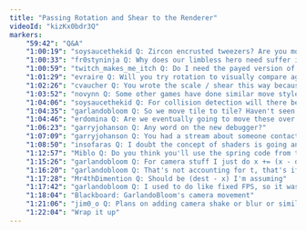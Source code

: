 ```yaml
---
title: "Passing Rotation and Shear to the Renderer"
videoId: "kizKx0bdr3Q"
markers:
    "59:42": "Q&A"
    "1:00:19": "soysaucethekid Q: Zircon encrusted tweezers? Are you moving to Montana soon?"
    "1:00:33": "fr0styninja Q: Why does our limbless hero need suffer in such gruesome ways"
    "1:00:59": "twitch_makes_me_itch Q: Do I need the payed version of Mischief to change the background color?"
    "1:01:29": "evraire Q: Will you try rotation to visually compare against shearing before deciding?"
    "1:02:26": "cvaucher Q: You wrote the scale / shear this way because it's already done in the software renderer but these transformations would usually be done in a vertex shader, right?"
    "1:03:52": "novynn Q: Some other games have done similar move styles, but they use a floating indicator instead of separating the head from the body. Your thoughts?"
    "1:04:06": "soysaucethekid Q: For collision detection will there be skewed boxes as well or will it just be AABB?"
    "1:04:35": "garlandobloom Q: So we move tile to tile? Haven't seen the new movement"
    "1:04:46": "erdomina Q: Are we eventually going to move these over to shaders?"
    "1:06:23": "garryjohanson Q: Any word on the new debugger?"
    "1:07:09": "garryjohanson Q: You had a stream about someone contacting you about making a debugger"
    "1:08:50": "insofaras Q: I doubt the concept of shaders is going anywhere soon"
    "1:12:57": "Miblo Q: Do you think you'll use the spring code from the other day on the camera movement? I'm imagining a critically damped spring would be the thing to use for that"
    "1:15:26": "garlandobloom Q: For camera stuff I just do x += (x - dest) / 10 or something like that. What would that be?"
    "1:16:20": "garlandobloom Q: That's not accounting for t, that's if it was instantaneous"
    "1:17:28": "Mr4thDimention Q: Should be (dest - x) I'm assuming"
    "1:17:42": "garlandobloom Q: I used to do like fixed FPS, so it was fine, but I've changed. Hold on I'll look it up"
    "1:18:04": "Blackboard: GarlandoBloom's camera movement"
    "1:21:06": "jim0_o Q: Plans on adding camera shake or blur or similar if the hero gets hit or a bolder hits the ground near the hero?"
    "1:22:04": "Wrap it up"
---
```

